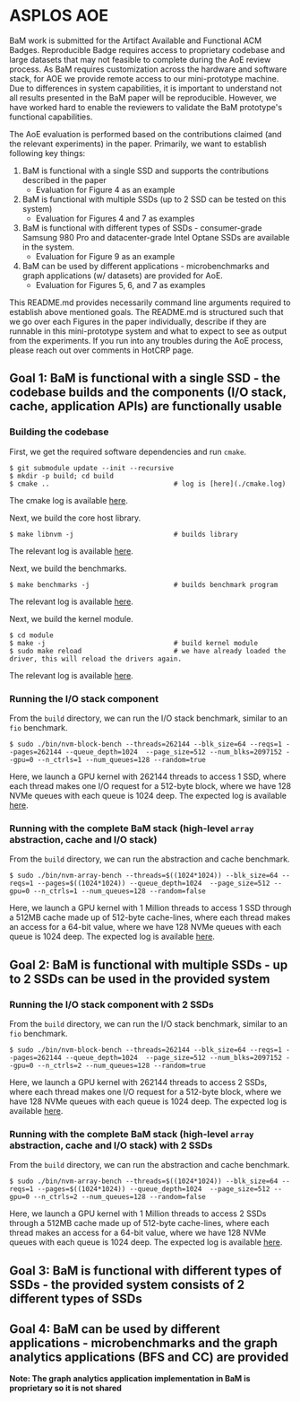# ASPLOS AOE 

BaM work is submitted for the Artifact Available and Functional ACM Badges. 
Reproducible Badge requires access to proprietary codebase and large datasets that may not feasible to complete during the AoE review process. 
As BaM requires customization across the hardware and software stack, for AOE we provide remote access to our mini-prototype machine. 
Due to differences in system capabilities, it is important to understand not all results presented in the BaM paper will be reproducible. 
However, we have worked hard to enable the reviewers to validate the BaM prototype's functional capabilities.

The AoE evaluation is performed based on the contributions claimed (and the relevant experiments) in the paper. 
Primarily, we want to establish following key things:

1) BaM is functional with a single SSD and supports the contributions described in the paper
    * Evaluation for Figure 4 as an example
2) BaM is functional with multiple SSDs (up to 2 SSD can be tested on this system)
    * Evaluation for Figures 4 and 7 as examples
3) BaM is functional with different types of SSDs - consumer-grade Samsung 980 Pro and datacenter-grade Intel Optane SSDs are available in the system. 
    * Evaluation for Figure 9 as an example
4) BaM can be used by different applications - microbenchmarks and graph applications (w/ datasets) are provided for AoE.
    * Evaluation for Figures 5, 6, and 7 as examples 


This README.md provides necessarily command line arguments required to establish above mentioned goals. 
The README.md is structured such that we go over each Figures in the paper individually, describe if they are runnable in this mini-prototype system and what to expect to see as output from the experiments. 
If  you run into any troubles during the AoE process, please reach out over comments in HotCRP page. 



## Goal 1: BaM is functional with a single SSD - the codebase builds and the components (I/O stack, cache, application APIs) are functionally usable

### Building the codebase
First, we get the required software dependencies and run `cmake`.
```
$ git submodule update --init --recursive
$ mkdir -p build; cd build
$ cmake ..                               # log is [here](./cmake.log)
```
The cmake log is available [here](./cmake.log).


Next, we build the core host library.
```
$ make libnvm -j                         # builds library
```
The relevant log is available [here](./build_libnvm.log).


Next, we build the benchmarks.
```
$ make benchmarks -j                     # builds benchmark program
```
The relevant log is available [here](./build_benchmarks.log).

Next, we build the kernel module.
```
$ cd module
$ make -j                                # build kernel module
$ sudo make reload                       # we have already loaded the driver, this will reload the drivers again. 
```
The relevant log is available [here](./build_kernel_modules.log).

### Running the I/O stack component
From the `build` directory, we can run the I/O stack benchmark, similar to an `fio` benchmark.
```
$ sudo ./bin/nvm-block-bench --threads=262144 --blk_size=64 --reqs=1 --pages=262144 --queue_depth=1024  --page_size=512 --num_blks=2097152 --gpu=0 --n_ctrls=1 --num_queues=128 --random=true
```
Here, we launch a GPU kernel with 262144 threads to access 1 SSD, where each thread makes one I/O request for a 512-byte block, where we have 128 NVMe queues with each queue is 1024 deep.
The expected log is available [here](./nvm_block_bench.log).

### Running with the complete BaM stack (high-level `array` abstraction, cache and I/O stack)
From the `build` directory, we can run the abstraction and cache benchmark.
```
$ sudo ./bin/nvm-array-bench --threads=$((1024*1024)) --blk_size=64 --reqs=1 --pages=$((1024*1024)) --queue_depth=1024  --page_size=512 --gpu=0 --n_ctrls=1 --num_queues=128 --random=false
```
Here, we launch a GPU kernel with 1 Million threads to access 1 SSD through a 512MB cache made up of 512-byte cache-lines, where each thread makes an access for a 64-bit value, where we have 128 NVMe queues with each queue is 1024 deep.
The expected log is available [here](./nvm_array_bench.log).

## Goal 2: BaM is functional with multiple SSDs - up to 2 SSDs can be used in the provided system

### Running the I/O stack component with 2 SSDs
From the `build` directory, we can run the I/O stack benchmark, similar to an `fio` benchmark.
```
$ sudo ./bin/nvm-block-bench --threads=262144 --blk_size=64 --reqs=1 --pages=262144 --queue_depth=1024  --page_size=512 --num_blks=2097152 --gpu=0 --n_ctrls=2 --num_queues=128 --random=true
```
Here, we launch a GPU kernel with 262144 threads to access 2 SSDs, where each thread makes one I/O request for a 512-byte block, where we have 128 NVMe queues with each queue is 1024 deep.
The expected log is available [here](./nvm_block_bench_2SSDs.log).

### Running with the complete BaM stack (high-level `array` abstraction, cache and I/O stack) with 2 SSDs
From the `build` directory, we can run the abstraction and cache benchmark.
```
$ sudo ./bin/nvm-array-bench --threads=$((1024*1024)) --blk_size=64 --reqs=1 --pages=$((1024*1024)) --queue_depth=1024  --page_size=512 --gpu=0 --n_ctrls=2 --num_queues=128 --random=false
```
Here, we launch a GPU kernel with 1 Million threads to access 2 SSDs through a 512MB cache made up of 512-byte cache-lines, where each thread makes an access for a 64-bit value, where we have 128 NVMe queues with each queue is 1024 deep.
The expected log is available [here](./nvm_array_bench_2SSDs.log).

## Goal 3: BaM is functional with different types of SSDs -  the provided system consists of 2 different types of SSDs

## Goal 4: BaM can be used by different applications - microbenchmarks and the graph analytics applications (BFS and CC) are provided
**Note: The graph analytics application implementation in BaM is proprietary so it is not shared**



